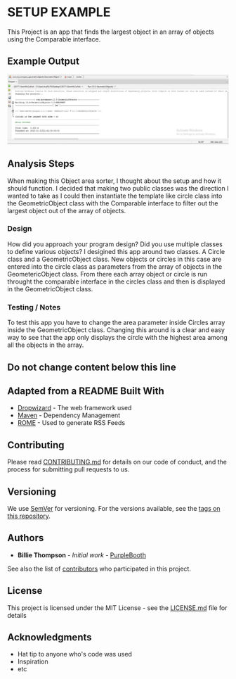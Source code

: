# SETUP EXAMPLE

This Project is an app that finds the largest object in an array of objects using the Comparable interface.

## Example Output


![Sample Output](README.jpg)

## Analysis Steps

When making this Object area sorter, I thought about the setup and how it should function. I decided that making two public classes was the direction I wanted to take as I could then instantiate the template like circle class into the GeometricObject class with the Comparable interface to filter out the largest object out of the array of objects.

### Design

How did you approach your program design? Did you use multiple classes to define various objects?
I desigined this app around two classes. A Circle class and a GeometricObject class. New objects or circles in this case are entered into the circle class as parameters from the array of objects in the GeometericObject class. From there each array object or circle is run throught the comparable interface in the circles class and then is displayed in the GeometricObject class.

### Testing / Notes

To test this app you have to change the area parameter inside Circles array inside the GeometricObject class. Changing this around is a clear and easy way to see that the app only displays the circle with the highest area among all the objects in the array.

## Do not change content below this line
## Adapted from a README Built With

* [Dropwizard](http://www.dropwizard.io/1.0.2/docs/) - The web framework used
* [Maven](https://maven.apache.org/) - Dependency Management
* [ROME](https://rometools.github.io/rome/) - Used to generate RSS Feeds

## Contributing

Please read [CONTRIBUTING.md](https://gist.github.com/PurpleBooth/b24679402957c63ec426) for details on our code of conduct, and the process for submitting pull requests to us.

## Versioning

We use [SemVer](http://semver.org/) for versioning. For the versions available, see the [tags on this repository](https://github.com/your/project/tags). 

## Authors

* **Billie Thompson** - *Initial work* - [PurpleBooth](https://github.com/PurpleBooth)

See also the list of [contributors](https://github.com/your/project/contributors) who participated in this project.

## License

This project is licensed under the MIT License - see the [LICENSE.md](LICENSE.md) file for details

## Acknowledgments

* Hat tip to anyone who's code was used
* Inspiration
* etc
